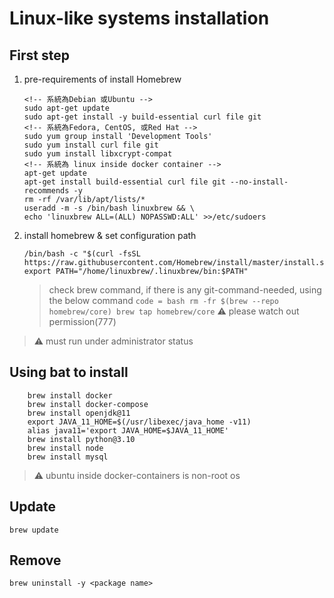 # Linux-like systems installation

## First step

1. pre-requirements of install Homebrew

    ``` code = bash
    <!-- 系統為Debian 或Ubuntu -->
    sudo apt-get update
    sudo apt-get install -y build-essential curl file git
    <!-- 系統為Fedora, CentOS, 或Red Hat -->
    sudo yum group install 'Development Tools'
    sudo yum install curl file git
    sudo yum install libxcrypt-compat
	<!-- 系統為 linux inside docker container -->
	apt-get update
    apt-get install build-essential curl file git --no-install-recommends -y
    rm -rf /var/lib/apt/lists/*
    useradd -m -s /bin/bash linuxbrew && \
    echo 'linuxbrew ALL=(ALL) NOPASSWD:ALL' >>/etc/sudoers
    ```

2. install homebrew & set configuration path

    ``` code = bash
    /bin/bash -c "$(curl -fsSL https://raw.githubusercontent.com/Homebrew/install/master/install.sh)"
    export PATH="/home/linuxbrew/.linuxbrew/bin:$PATH"
    ```

	> check brew command, if there is any git-command-needed, using the below command
		``` code = bash
			rm -fr $(brew --repo homebrew/core)
			brew tap homebrew/core
		```
    > :warning: please watch out permission(777)

> :warning: must run under administrator status  

## Using bat to install

``` code = bash
    brew install docker
    brew install docker-compose
    brew install openjdk@11
    export JAVA_11_HOME=$(/usr/libexec/java_home -v11)
    alias java11='export JAVA_HOME=$JAVA_11_HOME'
    brew install python@3.10
    brew install node
    brew install mysql
```

> :warning: ubuntu inside docker-containers is non-root os  

## Update

``` code=bash
brew update
```

## Remove

``` code=bash
brew uninstall -y <package name>
```
